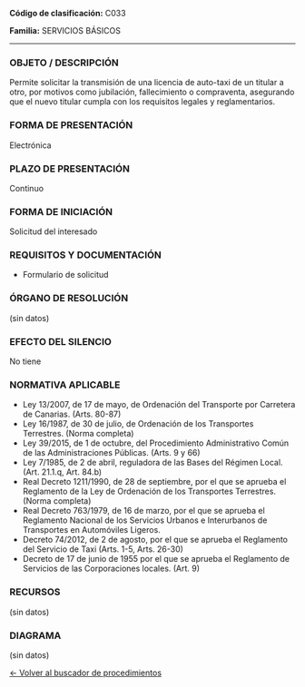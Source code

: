 
**Código de clasificación:** C033

**Familia:** SERVICIOS BÁSICOS

---

### OBJETO / DESCRIPCIÓN

Permite solicitar la transmisión de una licencia de auto-taxi de un titular a otro, por motivos como jubilación, fallecimiento o compraventa, asegurando que el nuevo titular cumpla con los requisitos legales y reglamentarios.

### FORMA DE PRESENTACIÓN

Electrónica

### PLAZO DE PRESENTACIÓN

Continuo

### FORMA DE INICIACIÓN

Solicitud del interesado

### REQUISITOS Y DOCUMENTACIÓN

- Formulario de solicitud

### ÓRGANO DE RESOLUCIÓN

(sin datos)

### EFECTO DEL SILENCIO

No tiene

### NORMATIVA APLICABLE

- Ley 13/2007, de 17 de mayo, de Ordenación del Transporte por Carretera de Canarias. (Arts. 80-87)
- Ley 16/1987, de 30 de julio, de Ordenación de los Transportes Terrestres. (Norma completa)
- Ley 39/2015, de 1 de octubre, del Procedimiento Administrativo Común de las Administraciones Públicas. (Arts. 9 y 66)
- Ley 7/1985, de 2 de abril, reguladora de las Bases del Régimen Local. (Art. 21.1.q, Art. 84.b)
- Real Decreto 1211/1990, de 28 de septiembre, por el que se aprueba el Reglamento de la Ley de Ordenación de los Transportes Terrestres. (Norma completa)
- Real Decreto 763/1979, de 16 de marzo, por el que se aprueba el Reglamento Nacional de los Servicios Urbanos e Interurbanos de Transportes en Automóviles Ligeros. 
- Decreto 74/2012, de 2 de agosto, por el que se aprueba el Reglamento del Servicio de Taxi (Arts. 1-5, Arts. 26-30)
- Decreto de 17 de junio de 1955 por el que se aprueba el Reglamento de Servicios de las Corporaciones locales. (Art. 9)

### RECURSOS

(sin datos)

### DIAGRAMA

(sin datos)

[← Volver al buscador de procedimientos](../buscador.md)